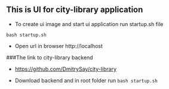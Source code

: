 ## This is UI for city-library application

- To create ui image and start ui application run startup.sh file

`bash startup.sh `

- Open url in browser http://localhost

###The link to city-library backend 
- https://github.com/DmitrySay/city-library

- Download backend and in root folder run
`bash startup.sh `







 

